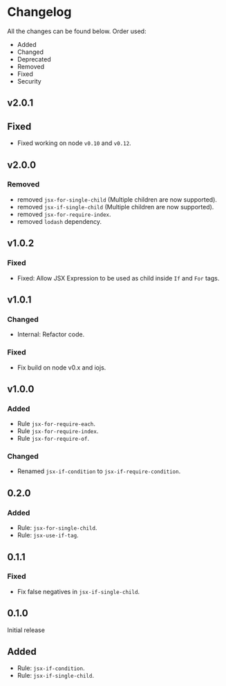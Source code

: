 # Changelog

All the changes can be found below. Order used:

- Added
- Changed
- Deprecated
- Removed
- Fixed
- Security

## v2.0.1

## Fixed
- Fixed working on node `v0.10` and `v0.12`.

## v2.0.0

### Removed
 - removed `jsx-for-single-child` (Multiple children are now supported).
 - removed `jsx-if-single-child` (Multiple children are now supported).
 - removed `jsx-for-require-index`.
 - removed `lodash` dependency.

## v1.0.2

### Fixed
- Fixed: Allow JSX Expression to be used as child inside `If` and `For` tags.

## v1.0.1

### Changed
- Internal: Refactor code.

### Fixed
- Fix build on node v0.x and iojs.

## v1.0.0

### Added
- Rule `jsx-for-require-each`.
- Rule `jsx-for-require-index`.
- Rule `jsx-for-require-of`.

### Changed
- Renamed `jsx-if-condition` to `jsx-if-require-condition`.

## 0.2.0

### Added
- Rule: `jsx-for-single-child`.
- Rule: `jsx-use-if-tag`.

## 0.1.1

### Fixed
- Fix false negatives in `jsx-if-single-child`.

## 0.1.0

Initial release

## Added
- Rule: `jsx-if-condition`.
- Rule: `jsx-if-single-child`.
